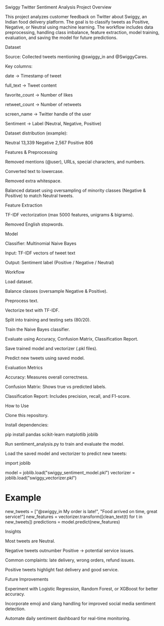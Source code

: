 Swiggy Twitter Sentiment Analysis
Project Overview

This project analyzes customer feedback on Twitter about Swiggy, an Indian food delivery platform. The goal is to classify tweets as Positive, Negative, or Neutral using machine learning. The workflow includes data preprocessing, handling class imbalance, feature extraction, model training, evaluation, and saving the model for future predictions.

Dataset

Source: Collected tweets mentioning @swiggy_in and @SwiggyCares.

Key columns:

date → Timestamp of tweet

full_text → Tweet content

favorite_count → Number of likes

retweet_count → Number of retweets

screen_name → Twitter handle of the user

Sentiment → Label (Neutral, Negative, Positive)

Dataset distribution (example):

Neutral     13,339
Negative    2,567
Positive    806

Features & Preprocessing

Removed mentions (@user), URLs, special characters, and numbers.

Converted text to lowercase.

Removed extra whitespace.

Balanced dataset using oversampling of minority classes (Negative & Positive) to match Neutral tweets.

Feature Extraction

TF-IDF vectorization (max 5000 features, unigrams & bigrams).

Removed English stopwords.

Model

Classifier: Multinomial Naive Bayes

Input: TF-IDF vectors of tweet text

Output: Sentiment label (Positive / Negative / Neutral)

Workflow

Load dataset.

Balance classes (oversample Negative & Positive).

Preprocess text.

Vectorize text with TF-IDF.

Split into training and testing sets (80/20).

Train the Naive Bayes classifier.

Evaluate using Accuracy, Confusion Matrix, Classification Report.

Save trained model and vectorizer (.pkl files).

Predict new tweets using saved model.

Evaluation Metrics

Accuracy: Measures overall correctness.

Confusion Matrix: Shows true vs predicted labels.

Classification Report: Includes precision, recall, and F1-score.

How to Use

Clone this repository.

Install dependencies:

pip install pandas scikit-learn matplotlib joblib


Run sentiment_analysis.py to train and evaluate the model.

Load the saved model and vectorizer to predict new tweets:

import joblib

model = joblib.load("swiggy_sentiment_model.pkl")
vectorizer = joblib.load("swiggy_vectorizer.pkl")

# Example
new_tweets = ["@swiggy_in My order is late!", "Food arrived on time, great service!"]
new_features = vectorizer.transform([clean_text(t) for t in new_tweets])
predictions = model.predict(new_features)

Insights

Most tweets are Neutral.

Negative tweets outnumber Positive → potential service issues.

Common complaints: late delivery, wrong orders, refund issues.

Positive tweets highlight fast delivery and good service.

Future Improvements

Experiment with Logistic Regression, Random Forest, or XGBoost for better accuracy.

Incorporate emoji and slang handling for improved social media sentiment detection.

Automate daily sentiment dashboard for real-time monitoring.